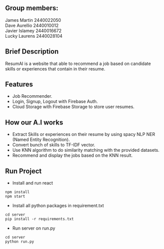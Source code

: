 ## Group members:
James Martin 2440022050\
Dave Aurellio 2440010012\
Javier Islamey 2440016672\
Lucky Laurens 2440028104

## Brief Description
ResumAI is a website that able to recommend a job based on candidate skills or experiences that contain in their resume.

## Features
- Job Recommender.
- Login, Signup, Logout with Firebase Auth.
- Cloud Storage with Firebase Storage to store user resumes.

## How our A.I works
- Extract Skills or experiences on their resume by using spacy NLP NER (Named Entity Recognition).
- Convert bunch of skills to TF-IDF vector.
- Use KNN algorithm to do similarity matching with the provided datasets.
- Recommend and display the jobs based on the KNN result.

## Run Project
- Install and run react
```
npm install
npm start
```
- Install all python packages in requirement.txt
```
cd server
pip install -r requirements.txt
```
- Run server on run.py
```
cd server
python run.py
```
